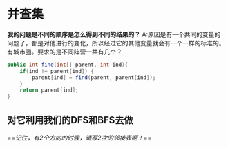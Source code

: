 # 并查集
**我的问题是不同的顺序是怎么得到不同的结果的？**
A:原因是有一个共同的变量的问题了，都是对他进行的变化，所以经过它的其他变量就会有一个一样的标准的。  
有城市圈。要求的是不同阵营一共有几个？
~~~ java
public int find(int[] parent, int ind){
	if(ind != parent[ind]) {
		parent[ind] = find(parent, parent[ind]);
	}
	return parent[ind];
}
~~~
## 对它利用我们的DFS和BFS去做
==*记住，有2个方向的时候，请写2次的邻接表啊！*==



